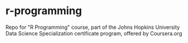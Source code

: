 # r-programming
Repo for "R Programming" course, part of the Johns Hopkins University Data Science Specialization certificate program, offered by Coursera.org
